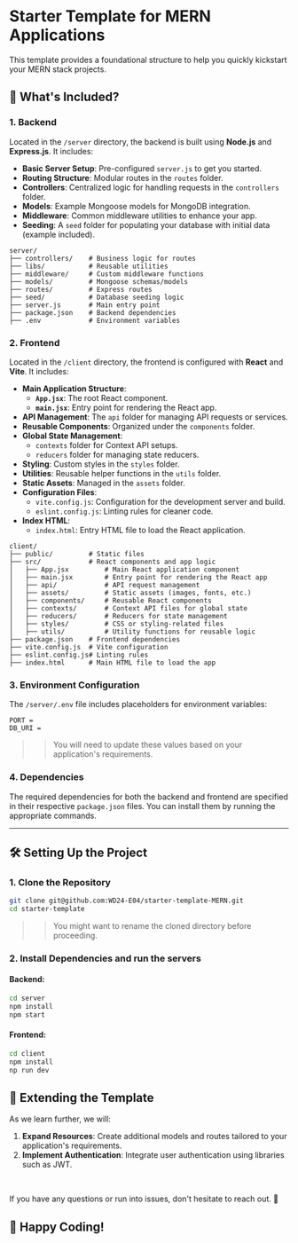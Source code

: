 # Starter Template for MERN Applications

This template provides a foundational structure to help you quickly kickstart your MERN stack projects.

## 🌟 What's Included?

### 1. **Backend**

Located in the `/server` directory, the backend is built using **Node.js** and **Express.js**. It includes:

- **Basic Server Setup**: Pre-configured `server.js` to get you started.
- **Routing Structure**: Modular routes in the `routes` folder.
- **Controllers**: Centralized logic for handling requests in the `controllers` folder.
- **Models**: Example Mongoose models for MongoDB integration.
- **Middleware**: Common middleware utilities to enhance your app.
- **Seeding**: A `seed` folder for populating your database with initial data (example included).

```
server/
├── controllers/    # Business logic for routes
├── libs/           # Reusable utilities
├── middleware/     # Custom middleware functions
├── models/         # Mongoose schemas/models
├── routes/         # Express routes
├── seed/           # Database seeding logic
├── server.js       # Main entry point
├── package.json    # Backend dependencies
├── .env            # Environment variables
```

### 2. **Frontend**

Located in the `/client` directory, the frontend is configured with **React** and **Vite**. It includes:

- **Main Application Structure**:
  - **`App.jsx`**: The root React component.
  - **`main.jsx`**: Entry point for rendering the React app.
- **API Management**: The `api` folder for managing API requests or services.
- **Reusable Components**: Organized under the `components` folder.
- **Global State Management**:
  - `contexts` folder for Context API setups.
  - `reducers` folder for managing state reducers.
- **Styling**: Custom styles in the `styles` folder.
- **Utilities**: Reusable helper functions in the `utils` folder.
- **Static Assets**: Managed in the `assets` folder.
- **Configuration Files**:
  - `vite.config.js`: Configuration for the development server and build.
  - `eslint.config.js`: Linting rules for cleaner code.
- **Index HTML**:
  - `index.html`: Entry HTML file to load the React application.

```
client/
├── public/         # Static files
├── src/            # React components and app logic
│   ├── App.jsx         # Main React application component
│   ├── main.jsx        # Entry point for rendering the React app
│   ├── api/            # API request management
│   ├── assets/         # Static assets (images, fonts, etc.)
│   ├── components/     # Reusable React components
│   ├── contexts/       # Context API files for global state
│   ├── reducers/       # Reducers for state management
│   ├── styles/         # CSS or styling-related files
│   ├── utils/          # Utility functions for reusable logic
├── package.json    # Frontend dependencies
├── vite.config.js  # Vite configuration
├── eslint.config.js# Linting rules
├── index.html      # Main HTML file to load the app
```

### 3. **Environment Configuration**

The `/server/.env` file includes placeholders for environment variables:

```env
PORT =
DB_URI =
```

> > You will need to update these values based on your application's requirements.

### 4. **Dependencies**

The required dependencies for both the backend and frontend are specified in their respective `package.json` files. You can install them by running the appropriate commands.

---

## 🛠️ Setting Up the Project

### 1. Clone the Repository

```bash
git clone git@github.com:WD24-E04/starter-template-MERN.git
cd starter-template
```

> > You might want to rename the cloned directory before proceeding.

### 2. Install Dependencies and run the servers

#### Backend:

```bash
cd server
npm install
npm start
```

#### Frontend:

```bash
cd client
npm install
np run dev
```

## 🌱 Extending the Template

As we learn further, we will:

1. **Expand Resources**: Create additional models and routes tailored to your application's requirements.
2. **Implement Authentication**: Integrate user authentication using libraries such as JWT.

<br/>

If you have any questions or run into issues, don't hesitate to reach out. 🌈

## 🎉 Happy Coding!
